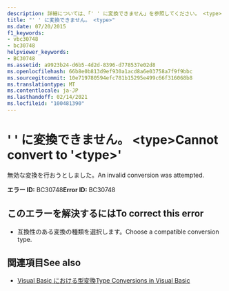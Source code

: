 ```yaml
---
description: 詳細については、「' ' に変換できません」を参照してください。 <type>
title: "' ' に変換できません。 <type>"
ms.date: 07/20/2015
f1_keywords:
- vbc30748
- bc30748
helpviewer_keywords:
- BC30748
ms.assetid: a9923b24-d6b5-4d2d-8396-d778537e02d8
ms.openlocfilehash: 66b8e0b813d9ef930a1acd8a6e03758a7f9f9bbc
ms.sourcegitcommit: 10e719780594efc781b15295e499c66f316068b8
ms.translationtype: MT
ms.contentlocale: ja-JP
ms.lasthandoff: 02/14/2021
ms.locfileid: "100481390"
---
```

# <a name="cannot-convert-to-type"></a><span data-ttu-id="536fb-103">' ' に変換できません。 \<type></span><span class="sxs-lookup"><span data-stu-id="536fb-103">Cannot convert to '\<type>'</span></span>

<span data-ttu-id="536fb-104">無効な変換を行おうとしました。</span><span class="sxs-lookup"><span data-stu-id="536fb-104">An invalid conversion was attempted.</span></span>  
  
 <span data-ttu-id="536fb-105">**エラー ID:** BC30748</span><span class="sxs-lookup"><span data-stu-id="536fb-105">**Error ID:** BC30748</span></span>  
  
## <a name="to-correct-this-error"></a><span data-ttu-id="536fb-106">このエラーを解決するには</span><span class="sxs-lookup"><span data-stu-id="536fb-106">To correct this error</span></span>  
  
- <span data-ttu-id="536fb-107">互換性のある変換の種類を選択します。</span><span class="sxs-lookup"><span data-stu-id="536fb-107">Choose a compatible conversion type.</span></span>  
  
## <a name="see-also"></a><span data-ttu-id="536fb-108">関連項目</span><span class="sxs-lookup"><span data-stu-id="536fb-108">See also</span></span>

- [<span data-ttu-id="536fb-109">Visual Basic における型変換</span><span class="sxs-lookup"><span data-stu-id="536fb-109">Type Conversions in Visual Basic</span></span>](../programming-guide/language-features/data-types/type-conversions.md)
